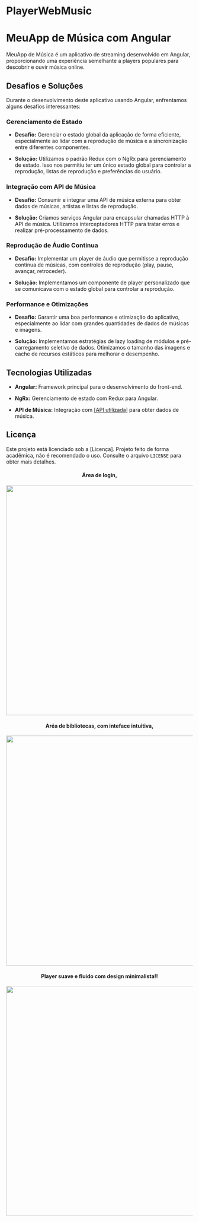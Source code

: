 # PlayerWebMusic

# MeuApp de Música com Angular

MeuApp de Música é um aplicativo de streaming desenvolvido em Angular, proporcionando uma experiência semelhante a players populares para descobrir e ouvir música online.

## Desafios e Soluções

Durante o desenvolvimento deste aplicativo usando Angular, enfrentamos alguns desafios interessantes:

### Gerenciamento de Estado

- **Desafio:** Gerenciar o estado global da aplicação de forma eficiente, especialmente ao lidar com a reprodução de música e a sincronização entre diferentes componentes.
  
- **Solução:** Utilizamos o padrão Redux com o NgRx para gerenciamento de estado. Isso nos permitiu ter um único estado global para controlar a reprodução, listas de reprodução e preferências do usuário.

### Integração com API de Música

- **Desafio:** Consumir e integrar uma API de música externa para obter dados de músicas, artistas e listas de reprodução.
  
- **Solução:** Criamos serviços Angular para encapsular chamadas HTTP à API de música. Utilizamos interceptadores HTTP para tratar erros e realizar pré-processamento de dados.

### Reprodução de Áudio Contínua

- **Desafio:** Implementar um player de áudio que permitisse a reprodução contínua de músicas, com controles de reprodução (play, pause, avançar, retroceder).
  
- **Solução:** Implementamos um componente de player personalizado que se comunicava com o estado global para controlar a reprodução.

### Performance e Otimizações

- **Desafio:** Garantir uma boa performance e otimização do aplicativo, especialmente ao lidar com grandes quantidades de dados de músicas e imagens.
  
- **Solução:** Implementamos estratégias de lazy loading de módulos e pré-carregamento seletivo de dados. Otimizamos o tamanho das imagens e cache de recursos estáticos para melhorar o desempenho.

## Tecnologias Utilizadas

- **Angular:** Framework principal para o desenvolvimento do front-end.
  
- **NgRx:** Gerenciamento de estado com Redux para Angular.
    
- **API de Música:** Integração com [[API utilizada]](https://developer.spotify.com/documentation/web-api) para obter dados de música.

## Licença

Este projeto está licenciado sob a [Licença]. Projeto feito de forma acadêmica, não é recomendado o uso. Consulte o arquivo `LICENSE` para obter mais detalhes.
<div align="center">
  <h4>Área de login,</h4>
  <img src="https://cdn.discordapp.com/attachments/1177172733554065428/1229435121027907655/image.png?ex=662fabae&is=661d36ae&hm=01cdf3b861927493f5effdcc6d3fb5bd3c4b33856241d45e6ce8233dd50298f2&" width="620">
</div>
<div align="center">
  <h4>Aréa de bibliotecas, com inteface intuitiva,</h4>
  <img src="https://cdn.discordapp.com/attachments/1177172733554065428/1229429365280997427/image.png?ex=662fa652&is=661d3152&hm=c5456272102d9760536d847a9e561bc9cc310b7177cb5e35580bc9646a6a3a98&" width="620">
</div>
<div align="center">
  <h4>Player suave e fluido com design minimalista!!</h4>
  <img src="https://cdn.discordapp.com/attachments/1177172733554065428/1229434921999798392/image.png?ex=662fab7f&is=661d367f&hm=a1b45ee8dd8e4af29fa8c2831977f59beac02e2374dc57cb0ce68b56a9d9271e&" width="620">
</div>

